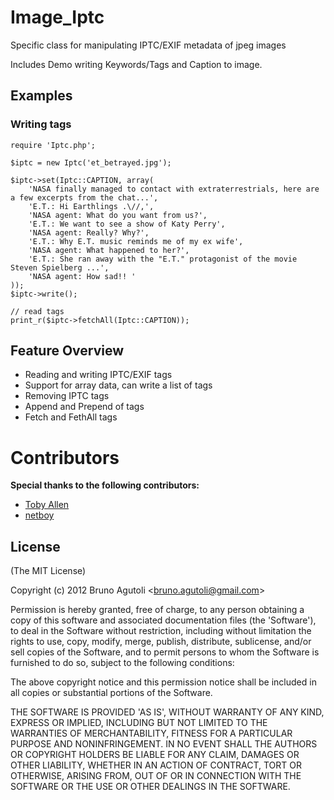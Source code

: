 Image_Iptc
==========

Specific class for manipulating IPTC/EXIF metadata of jpeg images

Includes Demo writing Keywords/Tags and Caption to image.

Examples
----------------

### Writing tags

    require 'Iptc.php';

    $iptc = new Iptc('et_betrayed.jpg');
    
    $iptc->set(Iptc::CAPTION, array(
        'NASA finally managed to contact with extraterrestrials, here are a few excerpts from the chat...',
        'E.T.: Hi Earthlings .\//,',
        'NASA agent: What do you want from us?',
        'E.T.: We want to see a show of Katy Perry',
        'NASA agent: Really? Why?',
        'E.T.: Why E.T. music reminds me of my ex wife',
        'NASA agent: What happened to her?',
        'E.T.: She ran away with the "E.T." protagonist of the movie Steven Spielberg ...',
        'NASA agent: How sad!! '
    ));
    $iptc->write();

    // read tags
    print_r($iptc->fetchAll(Iptc::CAPTION));


Feature Overview
----------------

* Reading and writing IPTC/EXIF tags
* Support for array data, can write a list of tags
* Removing IPTC tags
* Append and Prepend of tags
* Fetch and FethAll tags

Contributors
============

**Special thanks to the following contributors:**

* [Toby Allen](https://github.com/tobya)
* [netboy](https://github.com/netboy)

## License

(The MIT License)

Copyright (c) 2012 Bruno Agutoli &lt;bruno.agutoli@gmail.com&gt;

Permission is hereby granted, free of charge, to any person obtaining
a copy of this software and associated documentation files (the
'Software'), to deal in the Software without restriction, including
without limitation the rights to use, copy, modify, merge, publish,
distribute, sublicense, and/or sell copies of the Software, and to
permit persons to whom the Software is furnished to do so, subject to
the following conditions:

The above copyright notice and this permission notice shall be
included in all copies or substantial portions of the Software.

THE SOFTWARE IS PROVIDED 'AS IS', WITHOUT WARRANTY OF ANY KIND,
EXPRESS OR IMPLIED, INCLUDING BUT NOT LIMITED TO THE WARRANTIES OF
MERCHANTABILITY, FITNESS FOR A PARTICULAR PURPOSE AND NONINFRINGEMENT.
IN NO EVENT SHALL THE AUTHORS OR COPYRIGHT HOLDERS BE LIABLE FOR ANY
CLAIM, DAMAGES OR OTHER LIABILITY, WHETHER IN AN ACTION OF CONTRACT,
TORT OR OTHERWISE, ARISING FROM, OUT OF OR IN CONNECTION WITH THE
SOFTWARE OR THE USE OR OTHER DEALINGS IN THE SOFTWARE.
